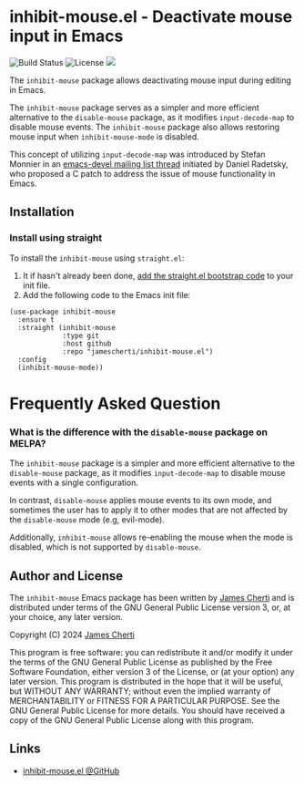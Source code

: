 # inhibit-mouse.el - Deactivate mouse input in Emacs
![Build Status](https://github.com/jamescherti/inhibit-mouse.el/actions/workflows/ci.yml/badge.svg)
![License](https://img.shields.io/github/license/jamescherti/inhibit-mouse.el)
![](https://raw.githubusercontent.com/jamescherti/inhibit-mouse.el/main/.images/made-for-gnu-emacs.svg)

The `inhibit-mouse` package allows deactivating mouse input during editing in Emacs.

The `inhibit-mouse` package serves as a simpler and more efficient alternative to the `disable-mouse` package, as it modifies `input-decode-map` to disable mouse events. The `inhibit-mouse` package also allows restoring mouse input when `inhibit-mouse-mode` is disabled.

This concept of utilizing `input-decode-map` was introduced by Stefan Monnier in an [emacs-devel mailing list thread](https://lists.gnu.org/archive/html/emacs-devel/2024-11/msg00013.html) initiated by Daniel Radetsky, who proposed a C patch to address the issue of mouse functionality in Emacs.

## Installation

### Install using straight

To install the `inhibit-mouse` using `straight.el`:

1. It if hasn't already been done, [add the straight.el bootstrap code](https://github.com/radian-software/straight.el?tab=readme-ov-file#getting-started) to your init file.
2. Add the following code to the Emacs init file:
```emacs-lisp
(use-package inhibit-mouse
  :ensure t
  :straight (inhibit-mouse
             :type git
             :host github
             :repo "jamescherti/inhibit-mouse.el")
  :config
  (inhibit-mouse-mode))
```

# Frequently Asked Question

### What is the difference with the `disable-mouse` package on MELPA?

The `inhibit-mouse` package is a simpler and more efficient alternative to the `disable-mouse` package, as it modifies `input-decode-map` to disable mouse events with a single configuration.

In contrast, `disable-mouse` applies mouse events to its own mode, and sometimes the user has to apply it to other modes that are not affected by the `disable-mouse` mode (e.g, evil-mode).

Additionally, `inhibit-mouse` allows re-enabling the mouse when the mode is disabled, which is not supported by `disable-mouse`.

## Author and License

The `inhibit-mouse` Emacs package has been written by [James Cherti](https://www.jamescherti.com/) and is distributed under terms of the GNU General Public License version 3, or, at your choice, any later version.

Copyright (C) 2024 [James Cherti](https://www.jamescherti.com)

This program is free software: you can redistribute it and/or modify it under the terms of the GNU General Public License as published by the Free Software Foundation, either version 3 of the License, or (at your option) any later version. This program is distributed in the hope that it will be useful, but WITHOUT ANY WARRANTY; without even the implied warranty of MERCHANTABILITY or FITNESS FOR A PARTICULAR PURPOSE. See the GNU General Public License for more details. You should have received a copy of the GNU General Public License along with this program.

## Links

- [inhibit-mouse.el @GitHub](https://github.com/jamescherti/inhibit-mouse.el)
